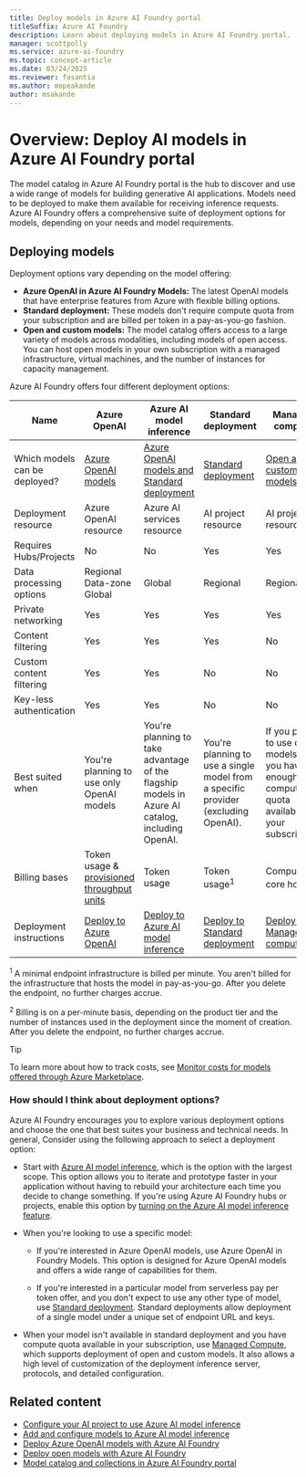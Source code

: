 ```yaml
---
title: Deploy models in Azure AI Foundry portal
titleSuffix: Azure AI Foundry
description: Learn about deploying models in Azure AI Foundry portal.
manager: scottpolly
ms.service: azure-ai-foundry
ms.topic: concept-article
ms.date: 03/24/2025
ms.reviewer: fasantia
ms.author: mopeakande
author: msakande
---
```


# Overview: Deploy AI models in Azure AI Foundry portal

The model catalog in Azure AI Foundry portal is the hub to discover and use a wide range of models for building generative AI applications. Models need to be deployed to make them available for receiving inference requests. Azure AI Foundry offers a comprehensive suite of deployment options for models, depending on your needs and model requirements.

## Deploying models

Deployment options vary depending on the model offering:

* **Azure OpenAI in Azure AI Foundry Models:** The latest OpenAI models that have enterprise features from Azure with flexible billing options.
* **Standard deployment:** These models don't require compute quota from your subscription and are billed per token in a pay-as-you-go fashion. 
* **Open and custom models:** The model catalog offers access to a large variety of models across modalities, including models of open access. You can host open models in your own subscription with a managed infrastructure, virtual machines, and the number of instances for capacity management.

Azure AI Foundry offers four different deployment options:

|Name                           | Azure OpenAI | Azure AI model inference | Standard deployment | Managed compute |
|-------------------------------|----------------------|-------------------|----------------|-----------------|
| Which models can be deployed? | [Azure OpenAI models](../../ai-services/openai/concepts/models.md)        | [Azure OpenAI models and Standard deployment](../../ai-foundry/model-inference/concepts/models.md) | [Standard deployment](../how-to/model-catalog-overview.md#guardrails-&-controls-for-models-deployed-via-serverless-apis) | [Open and custom models](../how-to/model-catalog-overview.md#availability-of-models-for-deployment-as-managed-compute) |
| Deployment resource           | Azure OpenAI resource | Azure AI services resource | AI project resource | AI project resource |
| Requires Hubs/Projects        | No | No | Yes | Yes |
| Data processing options       | Regional <br /> Data-zone  <br /> Global | Global | Regional | Regional |
| Private networking            | Yes | Yes | Yes | Yes |
| Content filtering             | Yes | Yes | Yes | No  |
| Custom content filtering      | Yes | Yes | No  | No  |
| Key-less authentication       | Yes | Yes | No  | No  |
| Best suited when              | You're planning to use only OpenAI models | You're planning to take advantage of the flagship models in Azure AI catalog, including OpenAI. | You're planning to use a single model from a specific provider (excluding OpenAI). | If you plan to use open models and you have enough compute quota available in your subscription. |
| Billing bases                 | Token usage & [provisioned throughput units](../../ai-services/openai/concepts/provisioned-throughput.md)        | Token usage       | Token usage<sup>1</sup>      | Compute core hours<sup>2</sup> |
| Deployment instructions       | [Deploy to Azure OpenAI](../how-to/deploy-models-openai.md) | [Deploy to Azure AI model inference](../model-inference/how-to/create-model-deployments.md) | [Deploy to Standard deployment](../how-to/deploy-models-serverless.md) | [Deploy to Managed compute](../how-to/deploy-models-managed.md) |

<sup>1</sup> A minimal endpoint infrastructure is billed per minute. You aren't billed for the infrastructure that hosts the model in pay-as-you-go. After you delete the endpoint, no further charges accrue.

<sup>2</sup> Billing is on a per-minute basis, depending on the product tier and the number of instances used in the deployment since the moment of creation. After you delete the endpoint, no further charges accrue.

> [!TIP]
> To learn more about how to track costs, see [Monitor costs for models offered through Azure Marketplace](../how-to/costs-plan-manage.md#monitor-costs-for-models-offered-through-the-azure-marketplace).

### How should I think about deployment options?

Azure AI Foundry encourages you to explore various deployment options and choose the one that best suites your business and technical needs. In general, Consider using the following approach to select a deployment option:

* Start with [Azure AI model inference](../../ai-foundry/model-inference/overview.md), which is the option with the largest scope. This option allows you to iterate and prototype faster in your application without having to rebuild your architecture each time you decide to change something. If you're using Azure AI Foundry hubs or projects, enable this option by [turning on the Azure AI model inference feature](../model-inference/how-to/quickstart-ai-project.md#configure-the-project-to-use-azure-ai-model-inference).

* When you're looking to use a specific model:

   * If you're interested in Azure OpenAI models, use Azure OpenAI in Foundry Models. This option is designed for Azure OpenAI models and offers a wide range of capabilities for them.

   * If you're interested in a particular model from serverless pay per token offer, and you don't expect to use any other type of model, use [Standard deployment](../how-to/deploy-models-serverless.md). Standard deployments allow deployment of a single model under a unique set of endpoint URL and keys.

* When your model isn't available in standard deployment and you have compute quota available in your subscription, use [Managed Compute](../how-to/deploy-models-managed.md), which supports deployment of open and custom models. It also allows a high level of customization of the deployment inference server, protocols, and detailed configuration.


## Related content

* [Configure your AI project to use Azure AI model inference](../../ai-foundry/model-inference/how-to/quickstart-ai-project.md)
* [Add and configure models to Azure AI model inference](../model-inference/how-to/create-model-deployments.md)
* [Deploy Azure OpenAI models with Azure AI Foundry](../how-to/deploy-models-openai.md)
* [Deploy open models with Azure AI Foundry](../how-to/deploy-models-managed.md)
* [Model catalog and collections in Azure AI Foundry portal](../how-to/model-catalog-overview.md)

